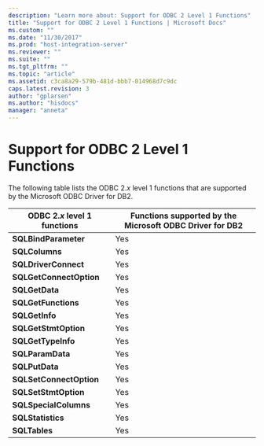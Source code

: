 ```yaml
---
description: "Learn more about: Support for ODBC 2 Level 1 Functions"
title: "Support for ODBC 2 Level 1 Functions | Microsoft Docs"
ms.custom: ""
ms.date: "11/30/2017"
ms.prod: "host-integration-server"
ms.reviewer: ""
ms.suite: ""
ms.tgt_pltfrm: ""
ms.topic: "article"
ms.assetid: c3ca8a29-579b-481d-bbb7-014968d7c9dc
caps.latest.revision: 3
author: "gplarsen"
ms.author: "hisdocs"
manager: "anneta"
---
```

# Support for ODBC 2 Level 1 Functions
The following table lists the ODBC 2.*x* level 1 functions that are supported by the Microsoft ODBC Driver for DB2.  
  
|ODBC 2.*x* level 1 functions|Functions supported by the Microsoft ODBC Driver for DB2|  
|----------------------------------|--------------------------------------------------------------|  
|**SQLBindParameter**|Yes|  
|**SQLColumns**|Yes|  
|**SQLDriverConnect**|Yes|  
|**SQLGetConnectOption**|Yes|  
|**SQLGetData**|Yes|  
|**SQLGetFunctions**|Yes|  
|**SQLGetInfo**|Yes|  
|**SQLGetStmtOption**|Yes|  
|**SQLGetTypeInfo**|Yes|  
|**SQLParamData**|Yes|  
|**SQLPutData**|Yes|  
|**SQLSetConnectOption**|Yes|  
|**SQLSetStmtOption**|Yes|  
|**SQLSpecialColumns**|Yes|  
|**SQLStatistics**|Yes|  
|**SQLTables**|Yes|
